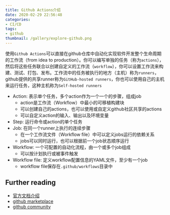 ```yaml
---
title: Github Actions介绍
date: 2020-02-29 22:56:48
categories:
- CI/CD
tags:
- github
thumbnail: /gallery/explore-github.png
---
```

使用`Github Actions`可以直接在github仓库中自动化实现软件开发整个生命周期的工作流（from idea to production）。你可以编写单独的任务（称为`actions`），然后将这些任务联合以创建自定义的工作流（`workflow`），你可以设置工作流来构建、测试、打包、发布。工作流中的任务被执行的地方（主机）称为`runners`，github提供的共享runner称为`GitHub-hosted runners`，你也可以使用自己的主机来运行任务，这种主机称为`Self-hosted runners`

+ Action: 表示单个任务，多个action作为一个一个的步骤，组成job
  + action是工作流（Workflow）中最小的可移植构建块
  + 可以创建自己的actions，也可以使用或自定义github社区共享的actions
  + 可以自定义action的输入、输出以及环境变量
+ Step: 运行命令或action的单个任务
+ Job: 在同一个runner上执行的连续步骤
  + 在一个工作流文件（Workflow file）中可以定义jobs运行的依赖关系
  + jobs可以同时运行，也可以根据前一个job状态顺序运行
+ Workflow: 一个可配置的自动化流程，由一个或多个job组成
  + 可以按计划执行或被事件触发
+ Workflow file: 定义workflow配置信息的YAML文件，至少有一个job
  + workflow file保存在`.github/workflows`目录中

## Further reading

+ [官方文档介绍](https://help.github.com/en/actions)
+ [github marketplace](https://github.com/marketplace?type=actions)
+ [github community](https://github.community/t5/GitHub-Actions/bd-p/actions)
